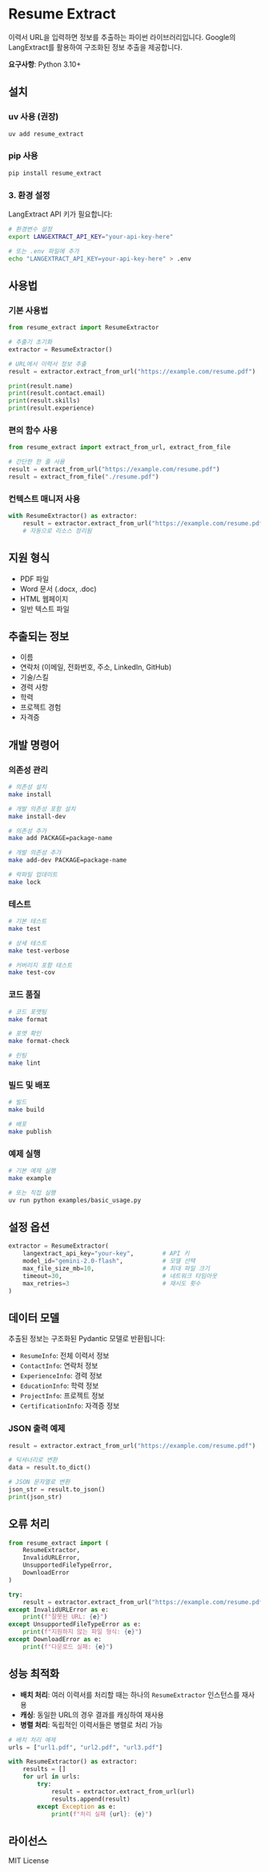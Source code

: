 # Resume Extract

이력서 URL을 입력하면 정보를 추출하는 파이썬 라이브러리입니다. Google의 LangExtract를 활용하여 구조화된 정보 추출을 제공합니다.

**요구사항**: Python 3.10+

## 설치

### uv 사용 (권장)

```bash
uv add resume_extract
```

### pip 사용

```bash
pip install resume_extract
```

### 3. 환경 설정

LangExtract API 키가 필요합니다:

```bash
# 환경변수 설정
export LANGEXTRACT_API_KEY="your-api-key-here"

# 또는 .env 파일에 추가
echo "LANGEXTRACT_API_KEY=your-api-key-here" > .env
```

## 사용법

### 기본 사용법

```python
from resume_extract import ResumeExtractor

# 추출기 초기화
extractor = ResumeExtractor()

# URL에서 이력서 정보 추출
result = extractor.extract_from_url("https://example.com/resume.pdf")

print(result.name)
print(result.contact.email)
print(result.skills)
print(result.experience)
```

### 편의 함수 사용

```python
from resume_extract import extract_from_url, extract_from_file

# 간단한 한 줄 사용
result = extract_from_url("https://example.com/resume.pdf")
result = extract_from_file("./resume.pdf")
```

### 컨텍스트 매니저 사용

```python
with ResumeExtractor() as extractor:
    result = extractor.extract_from_url("https://example.com/resume.pdf")
    # 자동으로 리소스 정리됨
```

## 지원 형식

- PDF 파일
- Word 문서 (.docx, .doc)
- HTML 웹페이지
- 일반 텍스트 파일

## 추출되는 정보

- 이름
- 연락처 (이메일, 전화번호, 주소, LinkedIn, GitHub)
- 기술/스킬
- 경력 사항
- 학력
- 프로젝트 경험
- 자격증

## 개발 명령어

### 의존성 관리

```bash
# 의존성 설치
make install

# 개발 의존성 포함 설치
make install-dev

# 의존성 추가
make add PACKAGE=package-name

# 개발 의존성 추가
make add-dev PACKAGE=package-name

# 락파일 업데이트
make lock
```

### 테스트

```bash
# 기본 테스트
make test

# 상세 테스트
make test-verbose

# 커버리지 포함 테스트
make test-cov
```

### 코드 품질

```bash
# 코드 포맷팅
make format

# 포맷 확인
make format-check

# 린팅
make lint
```

### 빌드 및 배포

```bash
# 빌드
make build

# 배포
make publish
```

### 예제 실행

```bash
# 기본 예제 실행
make example

# 또는 직접 실행
uv run python examples/basic_usage.py
```

## 설정 옵션

```python
extractor = ResumeExtractor(
    langextract_api_key="your-key",        # API 키
    model_id="gemini-2.0-flash",           # 모델 선택
    max_file_size_mb=10,                   # 최대 파일 크기
    timeout=30,                            # 네트워크 타임아웃
    max_retries=3                          # 재시도 횟수
)
```

## 데이터 모델

추출된 정보는 구조화된 Pydantic 모델로 반환됩니다:

- `ResumeInfo`: 전체 이력서 정보
- `ContactInfo`: 연락처 정보
- `ExperienceInfo`: 경력 정보
- `EducationInfo`: 학력 정보
- `ProjectInfo`: 프로젝트 정보
- `CertificationInfo`: 자격증 정보

### JSON 출력 예제

```python
result = extractor.extract_from_url("https://example.com/resume.pdf")

# 딕셔너리로 변환
data = result.to_dict()

# JSON 문자열로 변환
json_str = result.to_json()
print(json_str)
```

## 오류 처리

```python
from resume_extract import (
    ResumeExtractor,
    InvalidURLError,
    UnsupportedFileTypeError,
    DownloadError
)

try:
    result = extractor.extract_from_url("https://example.com/resume.pdf")
except InvalidURLError as e:
    print(f"잘못된 URL: {e}")
except UnsupportedFileTypeError as e:
    print(f"지원하지 않는 파일 형식: {e}")
except DownloadError as e:
    print(f"다운로드 실패: {e}")
```

## 성능 최적화

- **배치 처리**: 여러 이력서를 처리할 때는 하나의 `ResumeExtractor` 인스턴스를 재사용
- **캐싱**: 동일한 URL의 경우 결과를 캐싱하여 재사용
- **병렬 처리**: 독립적인 이력서들은 병렬로 처리 가능

```python
# 배치 처리 예제
urls = ["url1.pdf", "url2.pdf", "url3.pdf"]

with ResumeExtractor() as extractor:
    results = []
    for url in urls:
        try:
            result = extractor.extract_from_url(url)
            results.append(result)
        except Exception as e:
            print(f"처리 실패 {url}: {e}")
```

## 라이선스

MIT License
